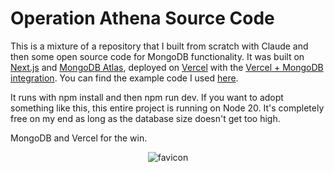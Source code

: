 # Operation Athena Source Code

This is a mixture of a repository that I built from scratch with Claude and then some open source code for MongoDB functionality. It was built on [Next.js](https://nextjs.org/) and [MongoDB Atlas](https://www.mongodb.com/atlas/database), deployed on [Vercel](https://vercel.com/) with the [Vercel + MongoDB integration](https://vercel.com/integrations/mongodbatlas). You can find the example code I used [here](https://github.com/vercel/mongodb-starter).

It runs with npm install and then npm run dev. If you want to adopt something like this, this entire project is running on Node 20. It's completely free on my end as long as the database size doesn't get too high. 

MongoDB and Vercel for the win.

<p align="center">
  <img src="https://github.com/user-attachments/assets/be1984de-b60a-479c-9aca-24ddfa37d580" alt="favicon">
</p>
